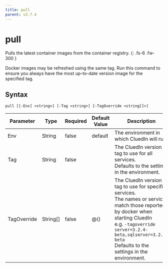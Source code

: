 ```yaml
---
title: pull
parent: v3.7.4
---
```


# pull

Pulls the latest container images from the container registry.
{: .fs-6 .fw-300 }

Docker images may be refreshed using the same tag. Run this command
to ensure you always have the most up-to-date version image for
the specified tag.

## Syntax

```
pull [[-Env] <string>] [-Tag <string>] [-TagOverride <string[]>] 
```

| Parameter | Type | Required | Default Value | Description |
| --------- | ---- | -------- | ------------- | ----------- |
| Env | String | false | default | The environment in which CluedIn will run. 
| Tag | String | false |  | The CluedIn version tag to use for all services.<br />Defaults to the setting in the environment. 
| TagOverride | String[] | false | @() | The CluedIn version tag to use for specific services.<br />The names or services match those reported by docker when starting CluedIn<br />e.g. `-tagoverride server=3.2.4-beta,sqlserver=3.2.4-beta`<br />Defaults to the settings in the environment. 


